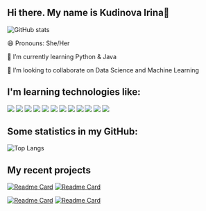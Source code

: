 ## Hi there. My name is Kudinova Irina👋
![GitHub stats](https://github-readme-stats.vercel.app/api?username=YanginFire&show_icons=true&theme=calm)

😄 Pronouns: She/Her

🌱 I’m currently learning Python & Java

👯 I’m looking to collaborate on Data Science and Machine Learning


## I'm learning technologies like:
 <img src="https://img.shields.io/badge/Python-333333?style=for-the-badge&logo=Python&logoColor=blue"/> <img src="https://img.shields.io/badge/HTML-333333?style=for-the-badge&logo=HTML5&logoColor=red"/> <img src="https://img.shields.io/badge/CSS-333333?style=for-the-badge&logo=CSS3&logoColor=blue"/> <img src="https://img.shields.io/badge/MYSQL-333333?style=for-the-badge&logo=MYSQL&logoColor=green"/> <img src="https://img.shields.io/badge/JavaScript-333333?style=for-the-badge&logo=JavaScript&logoColor=yellow"/> <img src="https://img.shields.io/badge/GitHub-333333?style=for-the-badge&logo=GitHub&logoColor=white"/> <img src="https://img.shields.io/badge/Git-333333?style=for-the-badge&logo=Git&logoColor=orange"/> <img src="https://img.shields.io/badge/Java-333333?style=for-the-badge&logo=Java&logoColor=orange"/> <img src="https://img.shields.io/badge/React-333333?style=for-the-badge&logo=React&logoColor=#61DAFB"/> <img src="https://img.shields.io/badge/Pandas-333333?style=for-the-badge&logo=Pandas&logoColor=#150458"/> <img src="https://img.shields.io/badge/LinuxMint-333333?style=for-the-badge&logo=LinuxMint&logoColor=#87CF3E"/> <img src="https://img.shields.io/badge/scikit-learn-333333?style=for-the-badge&logo=scikitlearn&logoColor=#F7931E"/>
 
## Some statistics in my GitHub:
![Top Langs](https://github-readme-stats.vercel.app/api/top-langs/?username=YanginFire&layout=compact&theme=dark)

## My recent projects
[![Readme Card](https://github-readme-stats.vercel.app/api/pin/?username=YanginFire&repo=Course_work_equals)](https://github.com/YanginFire/Course_work_equals) [![Readme Card](https://github-readme-stats.vercel.app/api/pin/?username=YanginFire&repo=Selenium_testing_practice)](https://github.com/YanginFire/Selenium_testing_practice)

[![Readme Card](https://github-readme-stats.vercel.app/api/pin/?username=YanginFire&repo=Quality-management-of-software-systems)](https://github.com/YanginFire/Quality-management-of-software-systems) [![Readme Card](https://github-readme-stats.vercel.app/api/pin/?username=YanginFire&repo=API_testing_PetFriends)](https://github.com/YanginFire/API_testing_PetFriends)

<!--
**YanginFire/YanginFire** is a ✨ _special_ ✨ repository because its `README.md` (this file) appears on your GitHub profile.

Here are some ideas to get you started:

- 🔭 I’m currently working on ...
- 🌱 I’m currently learning ...
- 👯 I’m looking to collaborate on ...
- 🤔 I’m looking for help with ...
- 💬 Ask me about ...
- 📫 How to reach me: ...
- 😄 Pronouns: ...
- ⚡ Fun fact: ...
-->
